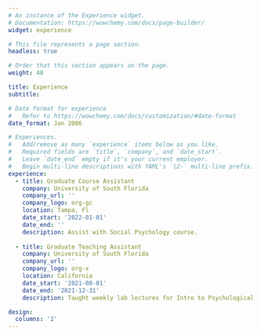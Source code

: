 ```yaml
---
# An instance of the Experience widget.
# Documentation: https://wowchemy.com/docs/page-builder/
widget: experience

# This file represents a page section.
headless: true

# Order that this section appears on the page.
weight: 40

title: Experience
subtitle:

# Date format for experience
#   Refer to https://wowchemy.com/docs/customization/#date-format
date_format: Jan 2006

# Experiences.
#   Add/remove as many `experience` items below as you like.
#   Required fields are `title`, `company`, and `date_start`.
#   Leave `date_end` empty if it's your current employer.
#   Begin multi-line descriptions with YAML's `|2-` multi-line prefix.
experience:
  - title: Graduate Course Assistant
    company: University of South Florida
    company_url: ''
    company_logo: org-gc
    location: Tampa, Fl
    date_start: '2022-01-01'
    date_end: ''
    description: Assist with Social Psychology course.
        
  - title: Graduate Teaching Assistant
    company: University of South Florida
    company_url: ''
    company_logo: org-x
    location: California
    date_start: '2021-08-01'
    date_end: '2021-12-31'
    description: Taught weekly lab lectures for Intro to Psychological Science.

design:
  columns: '2'
---
```


